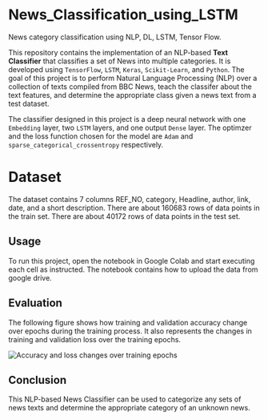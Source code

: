 # News_Classification_using_LSTM
News category classification using NLP, DL, LSTM, Tensor Flow.

This repository contains the implementation of an NLP-based **Text Classifier** that classifies a set of News into multiple categories. It is developed using `TensorFlow`, `LSTM`, `Keras`, `Scikit-Learn`, and `Python`. The goal of this project is to perform Natural Language Processing (NLP) over a collection of texts compiled from BBC News, teach the classifer about the text features, and determine the appropriate class given a news text from a test dataset. 

The classifier designed in this project is a deep neural network with one `Embedding` layer, two `LSTM` layers, and one output `Dense` layer. The optimzer and the loss function chosen for the model are `Adam` and `sparse_categorical_crossentropy` respectively.


# Dataset

The dataset contains 7 columns REF_NO, category, Headline, author, link, date, and a short description.
There are about 160683 rows of data points in the train set.
There are about 40172 rows of data points in the test set.



## Usage

To run this project, open the notebook in Google Colab and start executing each cell as instructed. The notebook contains how to upload the data from google drive.

## Evaluation

The following figure shows how training and validation accuracy change over epochs during the training process. It also represents the changes in training and validation loss over the training epochs.

![Accuracy and loss changes over training epochs](https://github.com/kayanmorshed/BBC-News-Classification-using-LSTM-and-TensorFlow/blob/main/evaluation/training_evaulations.png)


## Conclusion

This NLP-based News Classifier can be used to categorize any sets of news texts and determine the appropriate category of an unknown news.   
